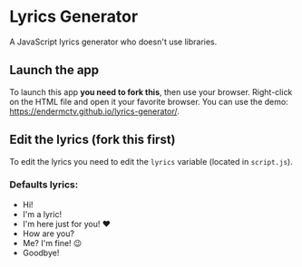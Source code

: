 # Lyrics Generator

A JavaScript lyrics generator who doesn't use libraries.

## Launch the app

To launch this app **you need to fork this**, then use your browser. Right-click on the HTML file and open it your favorite browser. You can use the demo: https://endermctv.github.io/lyrics-generator/.

## Edit the lyrics (**fork this first**)

To edit the lyrics you need to edit the `lyrics` variable (located in `script.js`).

### Defaults lyrics:
- Hi!
- I'm a lyric!
- I'm here just for you! ❤️
- How are you?
- Me? I'm fine! 😉
- Goodbye!